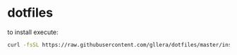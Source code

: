 # dotfiles

to install execute:

```bash
curl -fsSL https://raw.githubusercontent.com/gllera/dotfiles/master/install | bash -es
```
